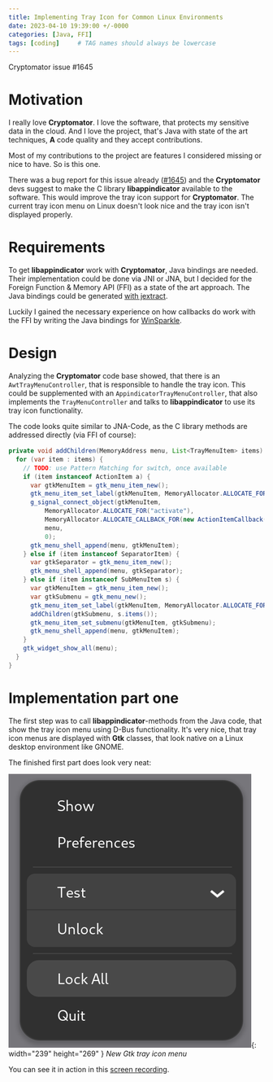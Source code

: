 ```yaml
---
title: Implementing Tray Icon for Common Linux Environments
date: 2023-04-10 19:39:00 +/-0000
categories: [Java, FFI]
tags: [coding]     # TAG names should always be lowercase
---
```

Cryptomator issue #1645

# Motivation
I really love **Cryptomator**. I love the software, that protects my sensitive data in the cloud. And I love the project, that's Java with state of the art techniques, **A** code quality and they accept contributions.

Most of my contributions to the project are features I considered missing or nice to have. So is this one.

There was a bug report for this issue already ([#1645](https://github.com/cryptomator/cryptomator/issues/1645)) and the **Cryptomator** devs suggest to make the C library **libappindicator** available to the software. This would improve the tray icon support for **Cryptomator**. The current tray icon menu on Linux doesn't look nice and the tray icon isn't displayed properly.

# Requirements
To get **libappindicator** work with **Cryptomator**, Java bindings are needed. Their implementation could be done via JNI or JNA, but I decided for the Foreign Function & Memory API (FFI) as a state of the art approach. The Java bindings could be generated [with jextract](https://blog.purejava.org/posts/jextract-on-libappindicator/).

Luckily I gained the necessary experience on how callbacks do work with the FFI by writing the Java bindings for [WinSparkle](https://github.com/purejava/winsparkle-java).

# Design
Analyzing the **Cryptomator** code base showed, that there is an `AwtTrayMenuController`, that is responsible to handle the tray icon. This could be supplemented with an `AppindicatorTrayMenuController`, that also implements the `TrayMenuController` and talks to **libappindicator** to use its tray icon functionality.


The code looks quite similar to JNA-Code, as the C library methods are addressed directly (via FFI of course):
```java
private void addChildren(MemoryAddress menu, List<TrayMenuItem> items) {
  for (var item : items) {
    // TODO: use Pattern Matching for switch, once available
    if (item instanceof ActionItem a) {
      var gtkMenuItem = gtk_menu_item_new();
      gtk_menu_item_set_label(gtkMenuItem, MemoryAllocator.ALLOCATE_FOR(a.title()));
      g_signal_connect_object(gtkMenuItem,
          MemoryAllocator.ALLOCATE_FOR("activate"),
          MemoryAllocator.ALLOCATE_CALLBACK_FOR(new ActionItemCallback(a), session),
          menu,
          0);
      gtk_menu_shell_append(menu, gtkMenuItem);
    } else if (item instanceof SeparatorItem) {
      var gtkSeparator = gtk_menu_item_new();
      gtk_menu_shell_append(menu, gtkSeparator);
    } else if (item instanceof SubMenuItem s) {
      var gtkMenuItem = gtk_menu_item_new();
      var gtkSubmenu = gtk_menu_new();
      gtk_menu_item_set_label(gtkMenuItem, MemoryAllocator.ALLOCATE_FOR(s.title()));
      addChildren(gtkSubmenu, s.items());
      gtk_menu_item_set_submenu(gtkMenuItem, gtkSubmenu);
      gtk_menu_shell_append(menu, gtkMenuItem);
    }
    gtk_widget_show_all(menu);
  }
}
```

# Implementation part one
The first step was to call **libappindicator**-methods from the Java code, that show the tray icon menu using D-Bus functionality.
It's very nice, that tray icon menus are displayed with **Gtk** classes, that look native on a Linux desktop environment like GNOME.

The finished first part does look very neat:

![New Gtk tray icon menu](/assets/Bildschirmfoto-2023-04-10.png){: width="239" height="269" }
_New Gtk tray icon menu_

You can see it in action in this [screen recording](https://my.hidrive.com/lnk/EZilnQwM).